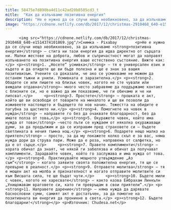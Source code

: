 ```yaml
---
title: 58475e7d890ba4d11c42ad20b8505cd3_t
mitle:  "Как да излъчваме позитивна енергия"
description: "Не е нужно да се случи нещо необикновено, за да излъчваме позитивна енергия – стига ни тази енергия да идва директно от сърцата ни. Малки жестове на доброта, любов и съпричастност могат да направят излъчването на позитивна енергия ваше естествено състояние. Вижте как: 1. „Носете“ усмивка – тя е универсален език и където и да отидете ще ви …"
image: "https://cdnone.netlify.com/db/2017/12/christmas-2910468_640-e1514374101869.jpg"
---
```


          <img src="https://cdnone.netlify.com/db/2017/12/christmas-2910468_640-e1514374101869.jpg"/>Снимка - Pixabay        <p>Не е нужно да се случи нещо необикновено, за да излъчваме <strong>позитивна енергия</strong> – стига ни тази енергия да идва директно от сърцата ни. Малки жестове на доброта, любов и съпричастност могат да направят излъчването на позитивна енергия ваше естествено състояние. Вижте как:</p> <p><strong>1. „Носете“ усмивка</strong> – тя е универсален език и където и да отидете ще ви бъде полезна и ще е знак за вашия позитивизъм. Учените са доказали, че ако се усмихваме не можем да останем тъжни и унили. Усмивката е заразителна.</p> <p><strong>2. Обадете се или пишете на близък човек, когото не сте чували или виждали отдавна</strong>– много често забравяме да поддържаме контакт с близките си, но е важно да им показваме, че ги обичаме и че ни липсват.</p>     <p><strong>3. Простете</strong> – прошката е акт, който ще ви освободи от товарите на миналото и ще ви позволи да изживеете настоящето и бъдещето по нов начин. Тежестта на обидите е пагубна за щастието ни.</p> <p><strong>4. Помогнете на човек в нужда</strong> – направете го без да очаквате благодарност, без да имате полза от това…</p> <p><strong>5. Окуражете човек, който има нужда от това</strong> –често пъти се нуждаем от няколко окуражаващи думи, за да продължим и да се изправим пред страховете си – бъдете светлината в нечия тъмна нощ.</p> <p><strong>6. Подарете нещо малко на приятел</strong> – просто, за да му покажете колко скъп е за вас, няма нужда дори да струва пари. Може да е роза, направена от салфетка, но да е от сърце.</p>     <p><strong>7. Правете комплименти</strong> – хората обичат да знаят, че някой ги забелязва и обичат да получават комплименти. Зарадвайте човек, който го заслужава и има нужда от това.</p> <p><strong>8. Практикувайте мощното утвърждение „Аз съм“</strong> – когато заявите своята положителна енергия, тя ще се превърне в реалност.</p> <p><strong>9. Отправете молитва</strong> – тя е мощен акт на молба и признателност и когато отправите молитвите си към Висшата сила, те ще бъдат чути.</p>     <p><strong>10. Бъдете мили с човек, когото не харесвате</strong> – както казва Ейбрахам Линкълн „Унищожавам враговете си, като ги превръщам в свои приятели“.</p> <p><strong>11. Направете дарение</strong> – няма нужда да дарявате баснословни суми, самият акт е достатъчен, за да помогне на позитивната ви енергия да проникне в света.</p> <p><strong>12. Бъдете благодарни!</strong></p> <p>Източник: Chudesa.net</p>        